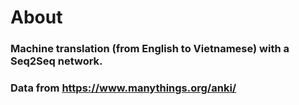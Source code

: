 # About
### Machine translation (from English to Vietnamese) with a Seq2Seq network.
### Data from https://www.manythings.org/anki/
